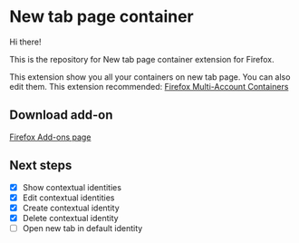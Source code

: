 # New tab page container
Hi there!

This is the repository for New tab page container extension for Firefox.

This extension show you all your containers on new tab page. You can also edit them.
This extension recommended: [Firefox Multi-Account Containers](https://addons.mozilla.org/fr/firefox/addon/multi-account-containers/ )

## Download add-on
[Firefox Add-ons page](https://addons.mozilla.org/fr/firefox/addon/new-tab-page-container/ )

## Next steps
- [x] Show contextual identities
- [x] Edit contextual identities
- [x] Create contextual identity
- [x] Delete contextual identity
- [ ] Open new tab in default identity